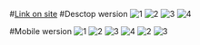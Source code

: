 #[Link on site](http://kstmassage.com/)
#Desctop wersion
![1](/view/1.png)
![2](/view/2.png)
![3](/view/3.png)
![4](/view/4.png)

#Mobile wersion
![1](/view/1m.png)
![2](/view/2m.png)
![3](/view/3m.png)
![4](/view/4m.png)
![2](/view/6m.png)
![3](/view/7m.png)
